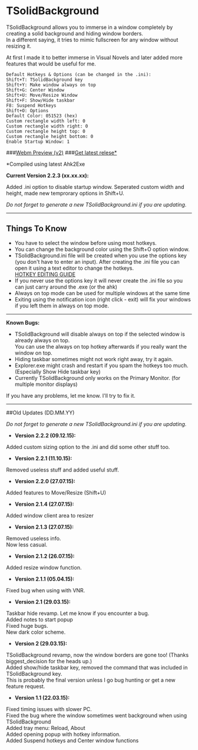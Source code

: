 # **TSolidBackground**  

TSolidBackground allows you to immerse in a window completely by creating a solid background and hiding window borders.  
In a different saying, it tries to mimic fullscreen for any window without resizing it.  

At first I made it to better immerse in Visual Novels and later added more features that would be useful for me.

    Default Hotkeys & Options (can be changed in the .ini):  
    Shift+T: TSolidBackground key
    Shift+Y: Make window always on top  
    Shift+G: Center Window  
    Shift+U: Move/Resize Window   
    Shift+F: Show/Hide taskbar
    F8: Suspend Hotkeys  
    Shift+O: Options  
    Default Color: 051523 (hex)
	Custom rectangle width left: 0
	Custom rectangle width right: 0
	Custom rectangle height top: 0
	Custom rectangle height bottom: 0
	Enable Startup Window: 1

###[Webm Preview (v2)](https://raw.githubusercontent.com/Onurtag/TSolidBackground/gh-pages/Preview/TSolidBackground%20Preview.webm)
###[Get latest relese*](https://github.com/Onurtag/TSolidBackground/releases)  

*Compiled using latest Ahk2Exe  


**Current Version 2.2.3 (xx.xx.xx):**  

Added .ini option to disable startup window.
Seperated custom width and height, made new temprorary options in Shift+U.
	
*Do not forget to generate a new TSolidBackground.ini if you are updating.*  

--------------------  
## Things To Know  

* You have to select the window before using most hotkeys.
* You can change the background color using the Shift+O option window.
* TSolidBackground.ini file will be created when you use the options key (you don't have to enter an input).
After creating the .ini file you can open it using a text editor to change the hotkeys.  
[HOTKEY EDITING GUIDE](http://www.autohotkey.com/docs/Hotkeys.htm)  
* If you never use the options key it will never create the .ini file so you can just carry around the .exe (or the ahk)  
* Always on top mode can be used for multiple windows at the same time  
* Exiting using the notification icon (right click - exit) will fix your windows if you left them in always on top mode.  

--------------------  
**Known Bugs:**  

* TSolidBackground will disable always on top if the selected window is already always on top.  
You can use the always on top hotkey afterwards if you really want the window on top.  
* Hiding taskbar sometimes might not work right away, try it again.  
* Explorer.exe might crash and restart if you spam the hotkeys too much. (Especially Show Hide taskbar key)  
* Currently TSolidBackground only works on the Primary Monitor. (for multiple monitor displays)  

If you have any problems, let me know. I'll try to fix it.  


--------------------  
##Old Updates (DD.MM.YY)  

*Do not forget to generate a new TSolidBackground.ini if you are updating.* 


* **Version 2.2.2 (09.12.15):**  

Added custom sizing option to the .ini and did some other stuff too.

* **Version 2.2.1 (11.10.15):**  

Removed useless stuff and added useful stuff.


* **Version 2.2.0 (27.07.15):**  

Added features to Move/Resize (Shift+U)


* **Version 2.1.4 (27.07.15):**  

Added window client area to resizer


* **Version 2.1.3 (27.07.15):**  

Removed useless info.  
Now less casual.  


* **Version 2.1.2 (26.07.15):**  

Added resize window function.


* **Version 2.1.1 (05.04.15):**  

Fixed bug when using with VNR.


* **Version 2.1 (29.03.15):**  

Taskbar hide revamp. Let me know if you encounter a bug.  
Added notes to start popup  
Fixed huge bugs.  
New dark color scheme.  


* **Version 2 (29.03.15):**  

TSolidBackground revamp, now the window borders are gone too! (Thanks biggest_decision for the heads up.)  
Added show/hide taskbar key, removed the command that was included in TSolidBackground key.  
This is probably the final version unless I go bug hunting or get a new feature request.  


* **Version 1.1 (22.03.15):**  

Fixed timing issues with slower PC.  
Fixed the bug where the window sometimes went background when using TSolidBackground  
Added tray menu: Reload, About  
Added opening popup with hotkey information.  
Added Suspend hotkeys and Center window functions

